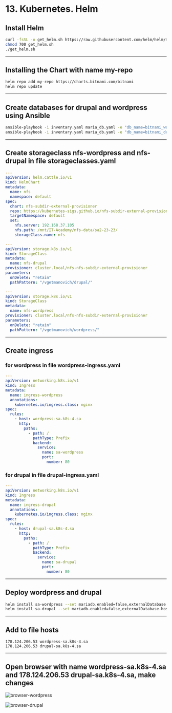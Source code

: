 # 13. Kubernetes. Helm

## Install Helm
```bash
curl -fsSL -o get_helm.sh https://raw.githubusercontent.com/helm/helm/main/scripts/get-helm-3
chmod 700 get_helm.sh
./get_helm.sh
```
---
## Installing the Chart with name my-repo
```bash
helm repo add my-repo https://charts.bitnami.com/bitnami
helm repo update
```
---

## Create databases for drupal and wordpress using Ansible
```bash
ansible-playbook -i inventary.yaml maria_db.yaml -e "db_name=bitnami_wordpress db_user=bn_wordpress db_pass=bn_wordpress"
ansible-playbook -i inventary.yaml maria_db.yaml -e "db_name=bitnami_drupal db_user=bn_drupal db_pass=bn_drupal"
```
---

## Create storageclass nfs-wordpress and nfs-drupal in file storageclasses.yaml
```yaml
---
apiVersion: helm.cattle.io/v1
kind: HelmChart
metadata:
  name: nfs
  namespace: default
spec:
  chart: nfs-subdir-external-provisioner
  repo: https://kubernetes-sigs.github.io/nfs-subdir-external-provisioner
  targetNamespace: default
  set:
    nfs.server: 192.168.37.105
    nfs.path: /mnt/IT-Academy/nfs-data/sa2-23-23/
    storageClass.name: nfs

---
apiVersion: storage.k8s.io/v1
kind: StorageClass
metadata:
  name: nfs-drupal
provisioner: cluster.local/nfs-nfs-subdir-external-provisioner
parameters:
  onDelete: "retain"
  pathPattern: "/vgetmanovich/drupal/"

---
apiVersion: storage.k8s.io/v1
kind: StorageClass
metadata:
  name: nfs-wordpress
provisioner: cluster.local/nfs-nfs-subdir-external-provisioner
parameters:
  onDelete: "retain"
  pathPattern: "/vgetmanovich/wordpress/"
```
---
## Create ingress 
### for wordpress in file wordpress-ingress.yaml
```yaml
---
apiVersion: networking.k8s.io/v1
kind: Ingress
metadata:
  name: ingress-wordpress
  annotations:
    kubernetes.io/ingress.class: nginx
spec:
  rules:
    - host: wordpress-sa.k8s-4.sa
      http:
        paths:
          - path: /
            pathType: Prefix
            backend:
              service:
                name: sa-wordpress
                port:
                  number: 80
```
### for drupal in file drupal-ingress.yaml
```yaml
---
apiVersion: networking.k8s.io/v1
kind: Ingress
metadata:
  name: ingress-drupal
  annotations:
    kubernetes.io/ingress.class: nginx
spec:
  rules:
    - host: drupal-sa.k8s-4.sa
      http:
        paths:
          - path: /
            pathType: Prefix
            backend:
              service:
                name: sa-drupal
                port:
                  number: 80
```
---
## Deploy wordpress and drupal
```bash
helm install sa-wordpress --set mariadb.enabled=false,externalDatabase.host=192.168.201.4,externalDatabase.user=bn_wordpress,externalDatabase.password=bn_wordpress,externalDatabase.database=bitnami_wordpress,global.storageClass=nfs-wordpress,wordpressUsername=admin,wordpressPassword=admin  my-repo/wordpress
helm install sa-drupal --set mariadb.enabled=false,externalDatabase.host=192.168.201.4,externalDatabase.password=bn_drupal,externalDatabase.user=bn_drupal,externalDatabase.database=bitnami_drupal,global.storageClass=nfs-drupal,drupalUsername=admin,drupalPassword=drupal my-repo/drupal
```
---

## Add to file hosts 
```
178.124.206.53 wordpress-sa.k8s-4.sa
178.124.206.53 drupal-sa.k8s-4.sa
```
---

## Open browser with name wordpress-sa.k8s-4.sa and 178.124.206.53 drupal-sa.k8s-4.sa, make changes


![browser-wordpress](https://github.com/VitaliGet/sa.it-academy.by/raw/md-sa2-23-23/Vitali_Getmanovich/13.Kubernetes.Helm/wordpress.png)

![browser-drupal](https://github.com/VitaliGet/sa.it-academy.by/raw/md-sa2-23-23/Vitali_Getmanovich/13.Kubernetes.Helm/drupal.png)

